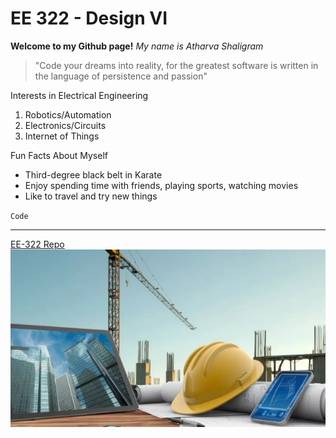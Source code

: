 # EE 322 - Design VI
**Welcome to my Github page!**
*My name is Atharva Shaligram*
> "Code your dreams into reality, for the greatest software is written in the language of persistence and passion"

Interests in Electrical Engineering
1. Robotics/Automation
2. Electronics/Circuits
3. Internet of Things

Fun Facts About Myself
- Third-degree black belt in Karate
- Enjoy spending time with friends, playing sports, watching movies
- Like to travel and try new things

`Code`

---
[EE-322 Repo](https://github.com/ashaligram04/EE-322/tree/main)
![alt text](engineering_imagery.jpg)
